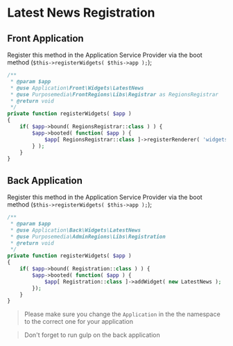 
# Latest News Registration

## Front Application

Register this method in the Application Service Provider via the boot method (`$this->registerWidgets( $this->app );`);

```php
/**
 * @param $app
 * @use Application\Front\Widgets\LatestNews
 * @use Purposemedia\FrontRegions\Libs\Registrar as RegionsRegistrar
 * @return void
 */
private function registerWidgets( $app )
{
    if( $app->bound( RegionsRegistrar::class ) ) {
        $app->booted( function( $app ) {
            $app[ RegionsRegistrar::class ]->registerRenderer( 'widgets.latest-news', new LatestNews );
        } );
    }
}
```

## Back Application

Register this method in the Application Service Provider via the boot method (`$this->registerWidgets( $this->app );`);

```php
/**
 * @param $app
 * @use Application\Back\Widgets\LatestNews
 * @use Purposemedia\AdminRegions\Libs\Registration
 * @return void
 */
private function registerWidgets( $app )
{
    if( $app->bound( Registration::class ) ) {
        $app->booted( function( $app ) {
            $app[ Registration::class ]->addWidget( new LatestNews );
        });
    }
}
```

>Please make sure you change the `Application` in the the namespace to the correct one for your application

>Don't forget to run gulp on the back application

